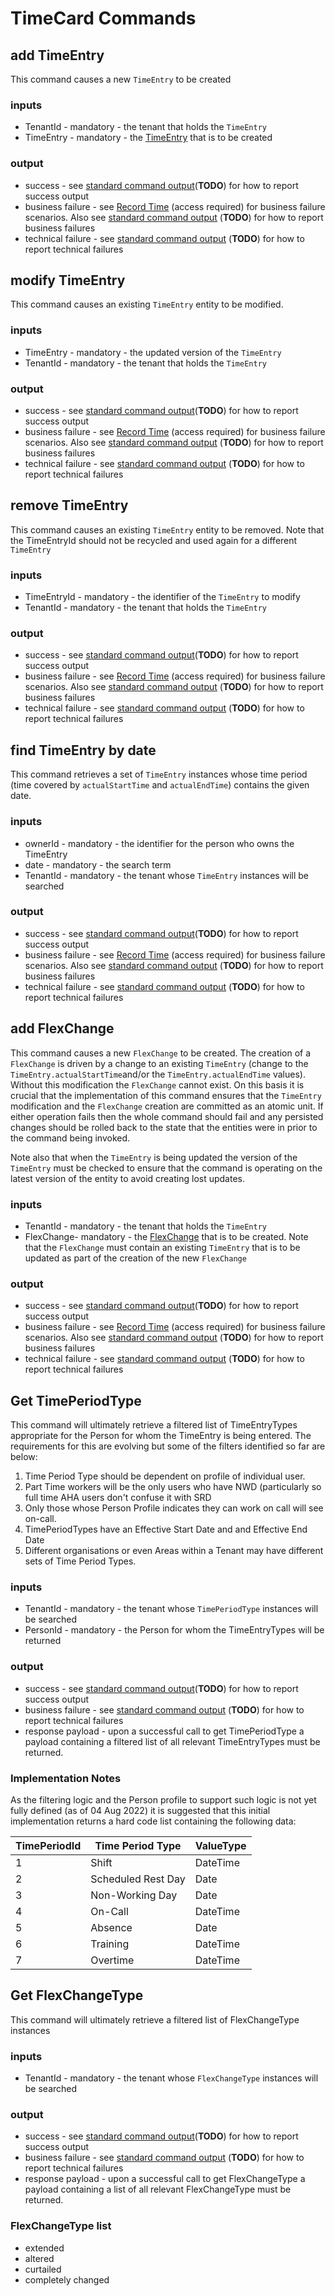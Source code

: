 
# TimeCard Commands

## add TimeEntry
This command causes a new `TimeEntry` to be created 

### inputs 
- TenantId    - mandatory -  the tenant that holds the `TimeEntry`
- TimeEntry - mandatory - the [TimeEntry](./payload.md#timeentry) that is to be created

### output
 - success - see [standard command output](TODO)(**TODO**)  for how to report success output
 - business failure - see [Record Time](https://collaboration.homeoffice.gov.uk/jira/browse/EAHW-925) (access required) for business failure scenarios. Also see [standard command output](TODO) (**TODO**)  for how to report business failures
 - technical failure - see [standard command output](TODO) (**TODO**) for how to report technical failures

 
## modify TimeEntry
This command causes an existing `TimeEntry` entity to be modified.

### inputs 
- TimeEntry - mandatory -  the updated version of the `TimeEntry`
- TenantId    - mandatory -  the tenant that holds the `TimeEntry`

### output
 - success - see [standard command output](TODO)(**TODO**)  for how to report success output
 - business failure - see [Record Time](https://collaboration.homeoffice.gov.uk/jira/browse/EAHW-925) (access required) for business failure scenarios. Also see [standard command output](TODO) (**TODO**)  for how to report business failures
 - technical failure - see [standard command output](TODO) (**TODO**) for how to report technical failures

## remove TimeEntry
This command causes an existing `TimeEntry` entity to be removed. Note that the TimeEntryId should not be recycled and used again for a different `TimeEntry`

### inputs 
- TimeEntryId - mandatory -  the identifier of the `TimeEntry` to modify
- TenantId    - mandatory -  the tenant that holds the `TimeEntry`

### output
 - success - see [standard command output](TODO)(**TODO**)  for how to report success output
 - business failure - see [Record Time](https://collaboration.homeoffice.gov.uk/jira/browse/EAHW-925) (access required) for business failure scenarios. Also see [standard command output](TODO) (**TODO**)  for how to report business failures
 - technical failure - see [standard command output](TODO) (**TODO**) for how to report technical failures

## find TimeEntry by date
This command retrieves a set of `TimeEntry` instances whose time period (time covered by `actualStartTime` and `actualEndTime`) contains the given date.

### inputs
- ownerId - mandatory - the identifier for the person who owns the TimeEntry
- date - mandatory -  the search term
- TenantId    - mandatory -  the tenant whose `TimeEntry` instances will be searched

### output
 - success - see [standard command output](TODO)(**TODO**)  for how to report success output
 - business failure - see [Record Time](https://collaboration.homeoffice.gov.uk/jira/browse/EAHW-925) (access required) for business failure scenarios. Also see [standard command output](TODO) (**TODO**)  for how to report business failures
 - technical failure - see [standard command output](TODO) (**TODO**) for how to report technical failures

## add FlexChange
This command causes a new `FlexChange` to be created. The creation of a `FlexChange` is driven by a change to an existing `TimeEntry` (change to the `TimeEntry.actualStartTime`and/or the `TimeEntry.actualEndTime` values). Without this modification the `FlexChange` cannot exist. On this basis it is crucial that the implementation of this command ensures that the `TimeEntry` modification and the `FlexChange` creation are committed as an atomic unit. If either operation fails then the whole command should fail and any persisted changes should be rolled back to the state that the entities were in prior to the command being invoked. 

Note also that when the `TimeEntry` is being updated the version of the `TimeEntry` must be checked to ensure that the command is operating on the latest version of the entity to avoid creating lost updates.

### inputs 
- TenantId    - mandatory -  the tenant that holds the `TimeEntry`
- FlexChange- mandatory - the [FlexChange](./payload.md#flexchange) that is to be created. Note that the `FlexChange` must contain an existing `TimeEntry` that is to be updated as part of the creation of the new `FlexChange`

### output
 - success - see [standard command output](TODO)(**TODO**)  for how to report success output
 - business failure - see [Record Time](https://collaboration.homeoffice.gov.uk/jira/browse/EAHW-925) (access required) for business failure scenarios. Also see [standard command output](TODO) (**TODO**)  for how to report business failures
 - technical failure - see [standard command output](TODO) (**TODO**) for how to report technical failures


## Get TimePeriodType
This command will ultimately retrieve a filtered list of TimeEntryTypes appropriate for the Person for whom the TimeEntry is being entered. The requirements for this are evolving but some of the filters identified so far are below:

1. Time Period Type should be dependent on profile of individual user.
2. Part Time workers will be the only users who have NWD (particularly so full time AHA users don't confuse it with SRD
3. Only those whose Person Profile indicates they can work on call will see on-call.
4. TimePeriodTypes have an Effective Start Date and and Effective End Date
5. Different organisations or even Areas within a Tenant may have different sets of Time Period Types.

### inputs 
- TenantId    - mandatory -  the tenant whose `TimePeriodType` instances will be searched
- PersonId      - mandatory -  the Person for whom the TimeEntryTypes will be returned

### output
 - success - see [standard command output](TODO)(**TODO**)  for how to report success output
 - business failure - see [standard command output](TODO) (**TODO**) for how to report technical failures
 - response payload - upon a successful call to get TimePeriodType a payload containing a filtered list of all relevant TimeEntryTypes must be returned.
 
 ### Implementation Notes
 
 As the filtering logic and the Person profile to support such logic is not yet fully defined (as of 04 Aug 2022) it is suggested that this initial implementation returns a hard code list containing the following data:
 
| TimePeriodId | Time Period Type   | ValueType |
| ------------ | ------------------ | --------- |
| 1            | Shift              | DateTime  |
| 2            | Scheduled Rest Day | Date      |
| 3            | Non-Working Day    | Date      |
| 4            | On-Call            | DateTime  |
| 5            | Absence            | Date      |
| 6            | Training           | DateTime  |
| 7            | Overtime           | DateTime  |

## Get FlexChangeType
This command will ultimately retrieve a filtered list of FlexChangeType instances

### inputs 
- TenantId    - mandatory -  the tenant whose `FlexChangeType` instances will be searched

### output
 - success - see [standard command output](TODO)(**TODO**)  for how to report success output
 - business failure - see [standard command output](TODO) (**TODO**) for how to report technical failures
 - response payload - upon a successful call to get FlexChangeType a payload containing a list of all relevant FlexChangeType must be returned.
 
 ### FlexChangeType list
- extended
- altered
- curtailed
- completely changed
 